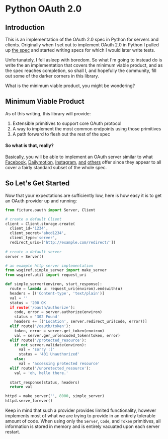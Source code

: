 # Python OAuth 2.0

## Introduction

This is an implementation of the OAuth 2.0 spec in Python for servers and clients. Originally when I set out to implement OAuth 2.0 in Python I pulled up [the spec](http://tools.ietf.org/html/draft-ietf-oauth-v2-22) and started writing specs for which I would later write tests.

Unfortunately, I fell asleep with boredom. So what I'm going to instead do is write the an implementation that covers the minimum viable product, and as the spec reaches completion, so shall I, and hopefully the community, fill out some of the darker corners in this library.

What is the minimum viable product, you might be wondering?

## Minimum Viable Product

As of this writing, this library will provide:

  1. Extensible primitives to support core OAuth protocol
  2. A way to implement the most common endpoints using those primitives
  3. A path forward to flesh out the rest of the spec

#### So what is that, really?

Basically, you will be able to implement an OAuth server similar to what [Facebook](http://developers.facebook.com/docs/authentication/), [Dailymotion](http://www.dailymotion.com/doc/api/authentication.html), [Instagram](http://instagram.com/developer/auth/), [and](http://gowalla.com/api/docs/oauth) [others](http://code.google.com/apis/accounts/docs/OAuth2.html) offer since they appear to all cover a fairly standard subset of the whole spec.

## So Let's Get Started

Now that your expectations are sufficiently low, here is how easy it is to get an OAuth provider up and running:

```python
from ficture.oauth import Server, Client

# create a default Client
client = Client.storage.create(
  client_id='1234',
  client_secret='abcd1234',
  client_type='server',
  redirect_uris=['http://example.com/redirect/'])
 
# create a default server
server = Server()

# an example http server implementation
from wsgiref.simple_server import make_server
from wsgiref.util import request_uri

def simple_server(environ, start_response):
  route = lambda u: request_uri(environ).endswith(u)
  headers = [('Content-type', 'text/plain')]
  val = ''
  status = '200 OK
  if route('/oauth/authorize'):
    code, error = server.authorize(environ)
    status = '302 Found'
    headers += [('Location', server.redirect_uri(code, error))]
  elif route('/oauth/token'):
    token, error = server.get_token(environ)
    val = server.ger_urlencoded_token(token, error)
  elif route('/protected_resource'):
    if not server.validate(environ):
      val = 'sorry :('
      status = '401 Unauthorized'
    else:
      val = 'accessing protected resource'
  elif route('/unprotected_resource'):
    val = 'oh, hello there.'
  
  start_response(status, headers)
  return val

httpd = make_server('', 8000, simple_server)
httpd.serve_forever()
```

Keep in mind that such a provider provides limited functionality, however implements most of what we are trying to provide in an entirely tolerable amount of code. When using only the `Server`, `Code`, and `Token` primitives, all information is stored in memory and is entirely vacuated upon each server restart.

